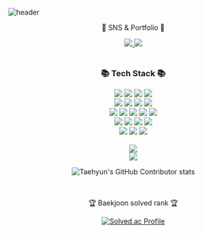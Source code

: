 ![header](https://capsule-render.vercel.app/api?type=venom&color=auto&height=400&section=header&text=Welcome!+Jinny's%20Github&fontSize=70)


<div align=center>
	<p>🎨 SNS & Portfolio 🎨</p>
</div>
<div align=center>	
	<a href="https://[gentle-snowboard-1c6.notion.site/Yermi-5e8c65dba4df4ab09e83665cf2ee001d](https://www.notion.so/ffc7b87060a34200b0e3d167918dc17f?pvs=4)">
	<img src="https://img.shields.io/badge/Portfolio-FF3633?style=flat&logo=Micro.blog&logoColor=white" />
	</a>	
	<a href="https://aldls819.tistory.com">
	<img src="https://img.shields.io/badge/Blog-FF9800?style=flat&logo=Blogger&logoColor=white" />
	</a>
	<br>
</div>
<br>


<div align=center>
	<h3>📚 Tech Stack 📚</h3>
</div>
<div align="center">
	<img src="https://img.shields.io/badge/Java-007396?style=flat&logo=Conda-Forge&logoColor=white" />
	<img src="https://img.shields.io/badge/Spring-6DB33F?style=flat&logo=Spring&logoColor=white" />
	<img src="https://img.shields.io/badge/JavaScript-F7DF1E?style=flat&logo=JavaScript&logoColor=white" />
	<img src="https://img.shields.io/badge/jQuery-0769AD?style=flat&logo=jQuery&logoColor=white" />
	<br>
	<img src="https://img.shields.io/badge/Oracle%20SQL-F80000?style=flat&logo=Oracle&logoColor=white" />
	<img src="https://img.shields.io/badge/MySQL-4479A1?style=flat&logo=MySQL&logoColor=white" />
	<img src="https://img.shields.io/badge/MariaDB-003545?style=flat&logo=MariaDB&logoColor=white" />
	<img src="https://img.shields.io/badge/Linux-FCC624?style=flat&logo=Linux&logoColor=white" />
	<br>
	<img src="https://img.shields.io/badge/javascript-F7DF1E?style=for-the-badge&logo=javascript&logoColor=black">   
	<img src="https://img.shields.io/badge/html5-E34F26?style=for-the-badge&logo=html5&logoColor=white"> 
	<img src="https://img.shields.io/badge/css-1572B6?style=for-the-badge&logo=css3&logoColor=white">  
	<img src="https://img.shields.io/badge/github-181717?style=for-the-badge&logo=github&logoColor=white"> 
	<img src="https://img.shields.io/badge/git-F05032?style=for-the-badge&logo=git&logoColor=white"> 
	<br>
	<img src="https://img.shields.io/badge/mysql-4479A1?style=for-the-badge&logo=mysql&logoColor=white"> 
	<img src="https://img.shields.io/badge/java-007396?style=for-the-badge&logo=java&logoColor=white">
	<img src="https://img.shields.io/badge/react-61DAFB?style=for-the-badge&logo=react&logoColor=black"> 
	<img src="https://img.shields.io/badge/vue.js-4FC08D?style=for-the-badge&logo=vue.js&logoColor=white">
	<br>
	<img src="https://img.shields.io/badge/firebase-FFCA28?style=for-the-badge&logo=firebase&logoColor=white">   
	<img src="https://img.shields.io/badge/spring-6DB33F?style=for-the-badge&logo=spring&logoColor=white">
	<img src="https://img.shields.io/badge/bootstrap-7952B3?style=for-the-badge&logo=bootstrap&logoColor=white">
</div>
<div align=center>
	<br>
<img src="https://github-readme-stats.vercel.app/api/top-langs/?username=aldls819&layout=compact">
	<br>
<img src="https://github-readme-stats.vercel.app/api?username=aldls819&show_icons=true">
	<br>

![Taehyun's GitHub Contributor stats](https://github-contributor-stats.vercel.app/api?username=aldls819)

<br>
<p>🏆 Baekjoon solved rank 🏆</p>
	
[![Solved.ac Profile](http://mazassumnida.wtf/api/v2/generate_badge?boj=aldls819)](https://solved.ac/aldls819)
</div>



  
